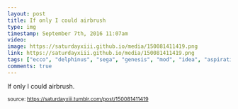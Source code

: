 ```yaml
---
layout: post
title: If only I could airbrush
type: img
timestamp: September 7th, 2016 11:07am
video: 
image: https://saturdayxiii.github.io/media/150081411419.png
link: https://saturdayxiii.github.io/media/150081411419.png
tags: ["ecco", "delphinus", "sega", "genesis", "mod", "idea", "aspiration", "controllers", "art"]
comments: true
---
```


If only I could airbrush.
 
  
<small>source: https://saturdayxiii.tumblr.com/post/150081411419</small>